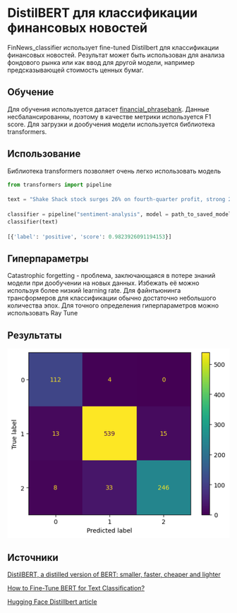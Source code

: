 # DistilBERT для классификации финансовых новостей
FinNews_classifier использует fine-tuned Distilbert для классификации финансовых новостей. Результат может быть использован для анализа фондового рынка или как ввод для другой модели, например предсказывающей стоимость ценных бумаг.

## Обучение
Для обучения используется датасет [financial_phrasebank](https://huggingface.co/datasets/financial_phrasebank). Данные несбалансированны, поэтому в качестве метрики используется F1 score. Для загрузки и
дообучения модели используется библиотека transformers.

## Использование
Библиотека transformers позволяет очень легко использовать модель
```python
from transformers import pipeline

text = "Shake Shack stock surges 26% on fourth-quarter profit, strong 2024 outlook"

classifier = pipeline("sentiment-analysis", model = path_to_saved_model)
classifier(text)

[{'label': 'positive', 'score': 0.9823926091194153}]
```
## Гиперпараметры
Catastrophic forgetting - проблема, заключающаяся в потере знаний модели при дообучении на новых данных. Избежать её можно используя более низкий learning rate. Для файнтьюнинга
трансформеров для классификации обычно достаточно небольшого количества эпох. Для точного определения гиперпараметров можно использовать Ray Tune

## Результаты
![Матрица ошибок](/Матрица_ошибок.png)

## Источники
[DistilBERT, a distilled version of BERT: smaller, faster, cheaper and lighter](https://arxiv.org/abs/1910.01108)

[How to Fine-Tune BERT for Text Classification?](https://arxiv.org/pdf/1905.05583.pdf)

[Hugging Face Distillbert article](https://huggingface.co/docs/transformers/model_doc/distilbert)

